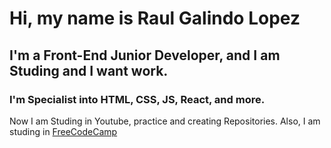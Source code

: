 # Hi, my name is Raul Galindo Lopez

## I'm a Front-End Junior Developer, and I am Studing and I want work.

### I'm Specialist into HTML, CSS, JS, React, and more.

Now I am Studing in Youtube, practice and creating Repositories. Also, I am studing in [FreeCodeCamp](https://www.freecodecamp.com)
